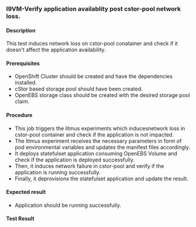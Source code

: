 ### I9VM-Verify application availablity post cstor-pool network loss.

#### Description

This test induces network loss on cstor-pool conatainer and check if it doesn't affect the application availability.

#### Prerequisites

- OpenShift Cluster should be created and have the dependencies installed.
- cStor based storage pool should have been created.
- OpenEBS storage class should be created with the desired storage pool claim.

#### Procedure

- This job triggers the litmus experiments which inducesnetwork loss in cstor-pool container and check if the application is not impacted.
- The litmus experiment receives the necessary parameters in form of pod environmental variables and updates the manifest files accordingly.
- It deploys statefulset application consuming OpenEBS Volume and check if the application is deployed successfully.
- Then, it induces network failure in cstor-pool and verify if the application is running successfully.
- Finally, it deprovisions the statefulset application and update the result.

#### Expected result

- Application should be running successfully.

#### Test Result
